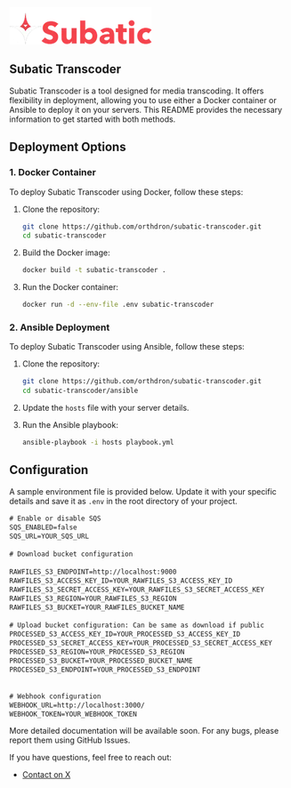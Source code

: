 ![Subatic](https://github.com/orthdron/subatic/raw/main/public/logo.webp)

## Subatic Transcoder

Subatic Transcoder is a tool designed for media transcoding. It offers flexibility in deployment, allowing you to use either a Docker container or Ansible to deploy it on your servers. This README provides the necessary information to get started with both methods.

## Deployment Options

### 1. Docker Container

To deploy Subatic Transcoder using Docker, follow these steps:

1. Clone the repository:

   ```sh
   git clone https://github.com/orthdron/subatic-transcoder.git
   cd subatic-transcoder
   ```

2. Build the Docker image:

   ```sh
   docker build -t subatic-transcoder .
   ```

3. Run the Docker container:
   ```sh
   docker run -d --env-file .env subatic-transcoder
   ```

### 2. Ansible Deployment

To deploy Subatic Transcoder using Ansible, follow these steps:

1. Clone the repository:

   ```sh
   git clone https://github.com/orthdron/subatic-transcoder.git
   cd subatic-transcoder/ansible
   ```

2. Update the `hosts` file with your server details.

3. Run the Ansible playbook:
   ```sh
   ansible-playbook -i hosts playbook.yml
   ```

## Configuration

A sample environment file is provided below. Update it with your specific details and save it as `.env` in the root directory of your project.

```plaintext
# Enable or disable SQS
SQS_ENABLED=false
SQS_URL=YOUR_SQS_URL

# Download bucket configuration

RAWFILES_S3_ENDPOINT=http://localhost:9000
RAWFILES_S3_ACCESS_KEY_ID=YOUR_RAWFILES_S3_ACCESS_KEY_ID
RAWFILES_S3_SECRET_ACCESS_KEY=YOUR_RAWFILES_S3_SECRET_ACCESS_KEY
RAWFILES_S3_REGION=YOUR_RAWFILES_S3_REGION
RAWFILES_S3_BUCKET=YOUR_RAWFILES_BUCKET_NAME

# Upload bucket configuration: Can be same as download if public
PROCESSED_S3_ACCESS_KEY_ID=YOUR_PROCESSED_S3_ACCESS_KEY_ID
PROCESSED_S3_SECRET_ACCESS_KEY=YOUR_PROCESSED_S3_SECRET_ACCESS_KEY
PROCESSED_S3_REGION=YOUR_PROCESSED_S3_REGION
PROCESSED_S3_BUCKET=YOUR_PROCESSED_BUCKET_NAME
PROCESSED_S3_ENDPOINT=YOUR_PROCESSED_S3_ENDPOINT


# Webhook configuration
WEBHOOK_URL=http://localhost:3000/
WEBHOOK_TOKEN=YOUR_WEBHOOK_TOKEN
```

More detailed documentation will be available soon. For any bugs, please report them using GitHub Issues.

If you have questions, feel free to reach out:

- [Contact on X](https://x.com/orthdron)

